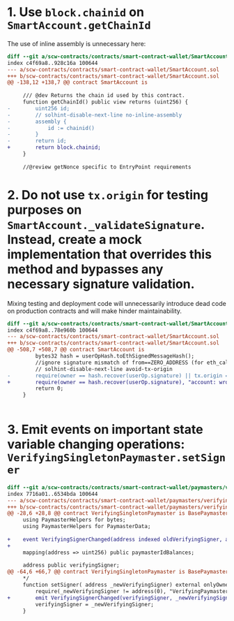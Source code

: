 # 1. Use `block.chainid` on `SmartAccount.getChainId`

The use of inline assembly is unnecessary here:

```diff
diff --git a/scw-contracts/contracts/smart-contract-wallet/SmartAccount.sol b/scw-contracts/contracts/smart-contract-wallet/SmartAccount.sol
index c4f69a8..928c16a 100644
--- a/scw-contracts/contracts/smart-contract-wallet/SmartAccount.sol
+++ b/scw-contracts/contracts/smart-contract-wallet/SmartAccount.sol
@@ -138,12 +138,7 @@ contract SmartAccount is
 
     /// @dev Returns the chain id used by this contract.
     function getChainId() public view returns (uint256) {
-        uint256 id;
-        // solhint-disable-next-line no-inline-assembly
-        assembly {
-            id := chainid()
-        }
-        return id;
+        return block.chainid;
     }
 
     //@review getNonce specific to EntryPoint requirements

```

# 2. Do not use `tx.origin` for testing purposes on `SmartAccount._validateSignature`. Instead, create a mock implementation that overrides this method and bypasses any necessary signature validation.

Mixing testing and deployment code will unnecessarily introduce dead code on production contracts and will make hinder maintainability.

```diff
diff --git a/scw-contracts/contracts/smart-contract-wallet/SmartAccount.sol b/scw-contracts/contracts/smart-contract-wallet/SmartAccount.sol
index c4f69a8..78e960b 100644
--- a/scw-contracts/contracts/smart-contract-wallet/SmartAccount.sol
+++ b/scw-contracts/contracts/smart-contract-wallet/SmartAccount.sol
@@ -508,7 +508,7 @@ contract SmartAccount is
         bytes32 hash = userOpHash.toEthSignedMessageHash();
         //ignore signature mismatch of from==ZERO_ADDRESS (for eth_callUserOp validation purposes)
         // solhint-disable-next-line avoid-tx-origin
-        require(owner == hash.recover(userOp.signature) || tx.origin == address(0), "account: wrong signature");
+        require(owner == hash.recover(userOp.signature), "account: wrong signature");
         return 0;
     }
 
``` 

# 3. Emit events on important state variable changing operations: `VerifyingSingletonPaymaster.setSigner`

```diff
diff --git a/scw-contracts/contracts/smart-contract-wallet/paymasters/verifying/singleton/VerifyingSingletonPaymaster.sol b/scw-contracts/contracts/smart-contract-wallet/paymasters/verifying/singleton/VerifyingSingletonPaymaster.sol
index 7716a01..6534bda 100644
--- a/scw-contracts/contracts/smart-contract-wallet/paymasters/verifying/singleton/VerifyingSingletonPaymaster.sol
+++ b/scw-contracts/contracts/smart-contract-wallet/paymasters/verifying/singleton/VerifyingSingletonPaymaster.sol
@@ -28,6 +28,8 @@ contract VerifyingSingletonPaymaster is BasePaymaster {
     using PaymasterHelpers for bytes;
     using PaymasterHelpers for PaymasterData;
 
+    event VerifyingSignerChanged(address indexed oldVerifyingSigner, address indexed newVerifyingSigner);
+
     mapping(address => uint256) public paymasterIdBalances;
 
     address public verifyingSigner;
@@ -64,6 +66,7 @@ contract VerifyingSingletonPaymaster is BasePaymaster {
     */
     function setSigner( address _newVerifyingSigner) external onlyOwner{
         require(_newVerifyingSigner != address(0), "VerifyingPaymaster: new signer can not be zero address");
+        emit VerifyingSignerChanged(verifyingSigner, _newVerifyingSigner);
         verifyingSigner = _newVerifyingSigner;
     }
 

```